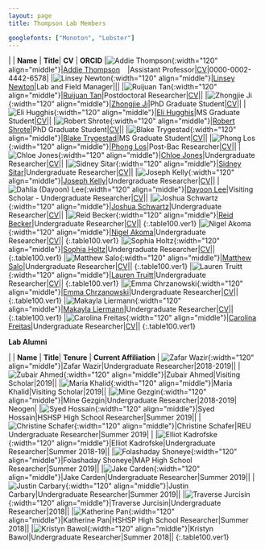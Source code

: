 ```yaml
---
layout: page
title: Thompson Lab Members

googlefonts: ["Monoton", "Lobster"]
---
```


| | **Name** | **Title**| **CV** | **ORCID**
|![Addie Thompson](/images/People_Images/addiethompson.jpg){:width="120" align="middle"}|[Addie Thompson](/peoplepages/addiethompson/)<a href="https://twitter.com/addie_may"><img src="/images/Twitter_logo_blue.png" style="width: 15px;"></a>|Assistant Professor|[CV](/CVs/addiethompson.pdf)|0000-0002-4442-6578|
|![Linsey Newton](/images/People_Images/linseynewton.jpg){:width="120" align="middle"}|[Linsey Newton](/peoplepages/linseynewton)|Lab and Field Manager|||
|![Ruijuan Tan](/images/People_Images/ruijuantan.jpg){:width="120" align="middle"}|[Ruijuan Tan](/peoplepages/ruijuantan/)|Postdoctoral Researcher|[CV](/CVs/ruijuantan.pdf)||
|![Zhongjie Ji](/images/People_Images/zhongjieji.jpg){:width="120" align="middle"}|[Zhongjie Ji](/peoplepages/zhongjieji/)|PhD Graduate Student|[CV](/CVs/zhongjieji.pdf)||
|![Eli Hugghis](/images/People_Images/elihugghis.jpg){:width="120" align="middle"}|[Eli Hugghis](/peoplepages/elihugghis/)|MS Graduate Student|[CV](/CVs/elihugghis.pdf)||
|![Robert Shrote](/images/People_Images/robertshrote.jpg){:width="120" align="middle"}|[Robert Shrote](/peoplepages/robertshrote/)|PhD Graduate Student|[CV](/CVs/robertshrote.pdf)||
|![Blake Trygestad](/images/People_Images/blaketrygestad.jpg){:width="120" align="middle"}|[Blake Trygestad](/peoplepages/blaketrygestad/)|MS Graduate Student|[CV](/CVs/blaketrygestad.pdf)||
|![Phong Los](/images/People_Images/phonglos.jpg){:width="120" align="middle"}|[Phong Los](/peoplepages/phonglos/)|Post-Bac Researcher|[CV](/CVs/phonglos.pdf)||
|![Chloe Jones](/images/People_Images/chloejones.jpg){:width="120" align="middle"}|[Chloe Jones](/peoplepages/chloejones/)|Undergraduate Researcher|[CV](/CVs/chloejones.pdf)||
|![Sidney Sitar](/images/People_Images/sidneysitar.jpg){:width="120" align="middle"}|[Sidney Sitar](/peoplepages/sidneysitar/)|Undergraduate Researcher|[CV](/CVs/sidneysitar.pdf)||
|![Joseph Kelly](/images/People_Images/josephkelly.jpg){:width="120" align="middle"}|[Joseph Kelly](/peoplepages/josephkelly/)|Undergraduate Researcher|[CV](/CVs/josephkelly.pdf)||
|![Dahlia (Dayoon) Lee](/images/People_Images/dayoonlee.jpg){:width="120" align="middle"}|[Dayoon Lee](/peoplepages/dayoonlee/)|Visiting Scholar - Undergraduate Researcher|[CV](/CVs/dayoonlee.pdf)||
|![Joshua Schwartz](/images/People_Images/joshuaschwartz.jpg){:width="120" align="middle"}|[Joshua Schwartz](/peoplepages/joshuaschwartz/)|Undergraduate Researcher|[CV](/CVs/joshuaschwartz.pdf)||
|![Reid Becker](/images/People_Images/reidbecker.jpg){:width="120" align="middle"}|[Reid Becker](/peoplepages/reidbecker/)|Undergraduate Researcher|[CV](/CVs/reidbecker.pdf)||
{:.table100.ver1}
|![Nigel Akoma](/images/People_Images/nigelakoma.jpg){:width="120" align="middle"}|[Nigel Akoma](/peoplepages/nigelakoma/)|Undergraduate Researcher|[CV](/CVs/nigelakoma.pdf)||
{:.table100.ver1}
|![Sophia Holtz](/images/People_Images/sophiaholtz.jpg){:width="120" align="middle"}|[Sophia Holtz](/peoplepages/sophiaholtz/)|Undergraduate Researcher|[CV](/CVs/sophiaholtz.pdf)||
{:.table100.ver1}
|![Matthew Salo](/images/People_Images/matthewsalo.jpg){:width="120" align="middle"}|[Matthew Salo](/peoplepages/matthewsalo/)|Undergraduate Researcher|[CV](/CVs/matthewsalo.pdf)||
{:.table100.ver1}
|![Lauren Truitt](/images/People_Images/laurentruitt.jpg){:width="120" align="middle"}|[Lauren Truitt](/peoplepages/laurentruitt/)|Undergraduate Researcher|[CV](/CVs/laurentruitt.pdf)||
{:.table100.ver1}
|![Emma Chrzanowski](/images/People_Images/emmachrzanowski.jpg){:width="120" align="middle"}|[Emma Chrzanowski](/peoplepages/emmachrzanowski/)|Undergraduate Researcher|[CV](/CVs/emmachrzanowski.pdf)||
{:.table100.ver1}
|![Makayla Liermann](/images/People_Images/makaylaliermann.jpg){:width="120" align="middle"}|[Makayla Liermann](/peoplepages/makaylaliermann/)|Undergraduate Researcher|[CV](/CVs/makaylaliermann.pdf)||
{:.table100.ver1}
|![Carolina Freitas](/images/People_Images/carolinafreitas.jpg){:width="120" align="middle"}|[Carolina Freitas](/peoplepages/carolinafreitas/)|Undergraduate Researcher|[CV](/CVs/carolinafreitas.pdf)||
{:.table100.ver1}


**Lab Alumni**

| | **Name** | **Title**| **Tenure** | **Current Affiliation** |
![Zafar Wazir](/images/People_Images/zafarwazir.jpg){:width="120" align="middle"}|Zafar Wazir|Undergraduate Researcher|2018-2019||
|![Zubair Ahmed](/images/People_Images/zubairahmed.jpg){:width="120" align="middle"}|Zubair Ahmed|Visiting Scholar|2019||
|![Maria Khalid](/images/People_Images/mariakhalid.jpg){:width="120" align="middle"}|Maria Khalid|Visiting Scholar|2019||
|![Mine Gezgin](/images/People_Images/minegezgin.jpg){:width="120" align="middle"}|Mine Gezgin|Undergraduate Researcher|2018-2019| Neogen|
|![Syed Hossain](/images/People_Images/syedhossain.jpg){:width="120" align="middle"}|Syed Hossain|HSHSP High School Researcher|Summer 2019||
|![Christine Schafer](/images/People_Images/christineschafer.jpg){:width="120" align="middle"}|Christine Schafer|REU Undergraduate Researcher|Summer 2019| |
|![Elliot Kadrofske](/images/People_Images/elliotkadrofske.jpg){:width="120" align="middle"}|Elliot Kadrofske|Undergraduate Researcher|Summer 2018-19||
|![Folashaday Shoneye](/images/People_Images/folashadayshoneye.jpg){:width="120" align="middle"}|Folashaday Shoneye|MAP High School Researcher|Summer 2019||
|![Jake Carden](/images/People_Images/jakecarden.jpg){:width="120" align="middle"}|Jake Carden|Undergraduate Researcher|Summer 2019||
|![Justin Carbary](/images/People_Images/justincarbary.jpg){:width="120" align="middle"}|Justin Carbary|Undergraduate Researcher|Summer 2019||
|![Traverse Jurcisin](/images/People_Images/traversejurcisin.jpg){:width="120" align="middle"}|Traverse Jurcisin|Undergraduate Researcher|2018||
|![Katherine Pan](/images/People_Images/katherinepan.jpg){:width="120" align="middle"}|Katherine Pan|HSHSP High School Researcher|Summer 2018||
|![Kristyn Bawol](/images/People_Images/kristynbawol.jpg){:width="120" align="middle"}|Kristyn Bawol|Undergraduate Researcher|Summer 2018||
{:.table100.ver1}
